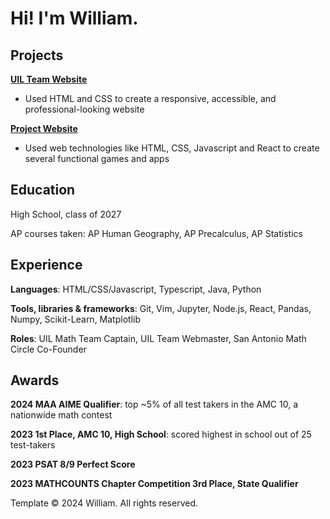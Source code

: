 # Hi! I'm William.

## Projects

[**UIL Team Website**](https://reagan-uil.github.io)
- Used HTML and CSS to create a responsive, accessible, and professional-looking website

[**Project Website**](https://renaissancedog.github.io/myprojects)
- Used web technologies like HTML, CSS, Javascript and React to create several functional games and apps

## Education

High School, class of 2027

AP courses taken: AP Human Geography, AP Precalculus, AP Statistics

## Experience

**Languages**: HTML/CSS/Javascript, Typescript, Java, Python

**Tools, libraries & frameworks**: Git, Vim, Jupyter, Node.js, React, Pandas, Numpy, Scikit-Learn, Matplotlib

**Roles**: UIL Math Team Captain, UIL Team Webmaster, San Antonio Math Circle Co-Founder

## Awards

**2024 MAA AIME Qualifier**: top ~5% of all test takers in the AMC 10, a nationwide math contest

**2023 1st Place, AMC 10, High School**: scored highest in school out of 25 test-takers

**2023 PSAT 8/9 Perfect Score**

**2023 MATHCOUNTS Chapter Competition 3rd Place, State Qualifier**

Template &copy; 2024 William. All rights reserved.
